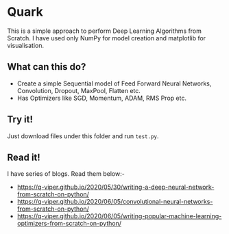 # Quark
This is a simple approach to perform Deep Learning Algorithms from Scratch. I have used only NumPy for model creation and matplotlib for visualisation.

## What can this do?
* Create a simple Sequential model of Feed Forward Neural Networks, Convolution, Dropout, MaxPool, Flatten etc.
* Has Optimizers like SGD, Momentum, ADAM, RMS Prop etc.

## Try it!
Just download files under this folder and run `test.py`.

## Read it!
I have series of blogs. Read them below:-
* https://q-viper.github.io/2020/05/30/writing-a-deep-neural-network-from-scratch-on-python/
* https://q-viper.github.io/2020/06/05/convolutional-neural-networks-from-scratch-on-python/
* https://q-viper.github.io/2020/06/05/writing-popular-machine-learning-optimizers-from-scratch-on-python/
